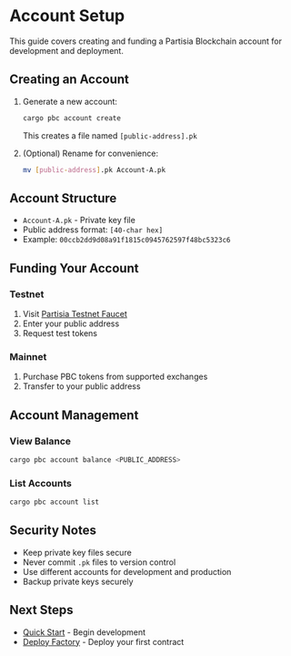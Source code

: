 # Account Setup

This guide covers creating and funding a Partisia Blockchain account for development and deployment.

## Creating an Account

1. Generate a new account:

   ```bash
   cargo pbc account create
   ```

   This creates a file named `[public-address].pk`

2. (Optional) Rename for convenience:

   ```bash
   mv [public-address].pk Account-A.pk
   ```

## Account Structure

- `Account-A.pk` - Private key file
- Public address format: `[40-char hex]`
- Example: `00ccb2dd9d08a91f1815c0945762597f48bc5323c6`

## Funding Your Account

### Testnet

1. Visit [Partisia Testnet Faucet](https://browser.testnet.partisiablockchain.com/faucet)
2. Enter your public address
3. Request test tokens

### Mainnet

1. Purchase PBC tokens from supported exchanges
2. Transfer to your public address

## Account Management

### View Balance

```bash
cargo pbc account balance <PUBLIC_ADDRESS>
```

### List Accounts

```bash
cargo pbc account list
```

## Security Notes

- Keep private key files secure
- Never commit `.pk` files to version control
- Use different accounts for development and production
- Backup private keys securely

## Next Steps

- [Quick Start](quick-start.md) - Begin development
- [Deploy Factory](../deployment/factory.md) - Deploy your first contract
